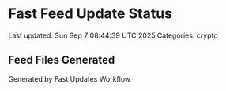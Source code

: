 # Fast Feed Update Status
Last updated: Sun Sep  7 08:44:39 UTC 2025
Categories: crypto

## Feed Files Generated

Generated by Fast Updates Workflow
